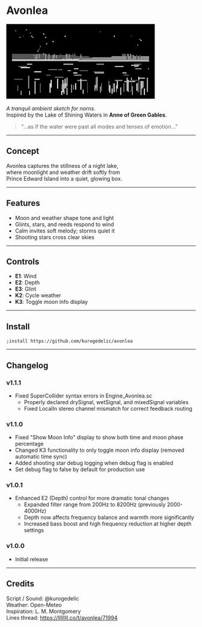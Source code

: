 # Avonlea

![cover](cover.png)

_A tranquil ambient sketch for norns._  
Inspired by the Lake of Shining Waters in **Anne of Green Gables**.

> "...as if the water were past all modes and tenses of emotion..."

---

## Concept

Avonlea captures the stillness of a night lake,  
where moonlight and weather drift softly from  
Prince Edward Island into a quiet, glowing box.

---

## Features

- Moon and weather shape tone and light
- Glints, stars, and reeds respond to wind
- Calm invites soft melody; storms quiet it
- Shooting stars cross clear skies

---

## Controls

- **E1**: Wind
- **E2**: Depth
- **E3**: Glint
- **K2**: Cycle weather
- **K3**: Toggle moon info display

---

## Install

```
;install https://github.com/kurogedelic/avonlea
```

---

## Changelog

### v1.1.1
- Fixed SuperCollider syntax errors in Engine_Avonlea.sc
  - Properly declared drySignal, wetSignal, and mixedSignal variables
  - Fixed LocalIn stereo channel mismatch for correct feedback routing

### v1.1.0
- Fixed "Show Moon Info" display to show both time and moon phase percentage
- Changed K3 functionality to only toggle moon info display (removed automatic time sync)
- Added shooting star debug logging when debug flag is enabled
- Set debug flag to false by default for production use

### v1.0.1
- Enhanced E2 (Depth) control for more dramatic tonal changes
  - Expanded filter range from 200Hz to 8200Hz (previously 2000-4000Hz)
  - Depth now affects frequency balance and warmth more significantly
  - Increased bass boost and high frequency reduction at higher depth settings

### v1.0.0
- Initial release

---

## Credits

Script / Sound: @kurogedelic  
Weather: Open-Meteo  
Inspiration: L. M. Montgomery  
Lines thread: https://llllllll.co/t/avonlea/71994
